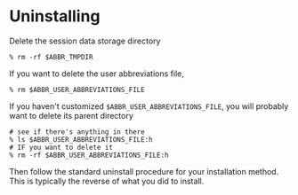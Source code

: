 # Uninstalling

Delete the session data storage directory

```shell:no-line-numbers
% rm -rf $ABBR_TMPDIR
```

If you want to delete the user abbreviations file,

```shell:no-line-numbers
% rm $ABBR_USER_ABBREVIATIONS_FILE
```

If you haven't customized `$ABBR_USER_ABBREVIATIONS_FILE`, you will probably want to delete its parent directory

```shell:no-line-numbers
# see if there's anything in there
% ls $ABBR_USER_ABBREVIATIONS_FILE:h
# IF you want to delete it
% rm -rf $ABBR_USER_ABBREVIATIONS_FILE:h
```

Then follow the standard uninstall procedure for your installation method. This is typically the reverse of what you did to install.
